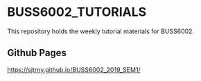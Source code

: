 # BUSS6002_TUTORIALS

This repository holds the weekly tutorial materials for BUSS6002.

## Github Pages

https://sjtrny.github.io/BUSS6002_2019_SEM1/

